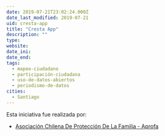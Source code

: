 ```yaml
---
date: 2019-07-21T23:02:24.000Z
date_last_modified: 2019-07-21
uid: cresta-app
title: "Cresta App"
description: ""
type: 
website: 
date_ini: 
date_end: 
tags:
  - mapeo-ciudadano
  - participación-ciudadana
  - uso-de-datos-abiertos
  - periodismo-de-datos
cities: 
  - Santiago
---
```


Esta iniciativa fue realizada por:

- [Asociación Chilena De Protección De La Familia - Aprofa](/i/asociacion-chilena-de-proteccion-de-la-familia-aprofa.html)
